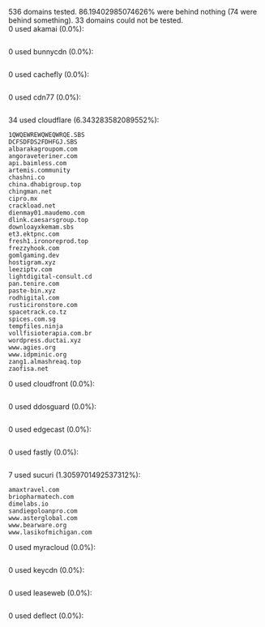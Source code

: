 536 domains tested. 86.19402985074626% were behind nothing (74 were behind something). 33 domains could not be tested.<br>
0 used akamai (0.0%):
```

```

0 used bunnycdn (0.0%):
```

```

0 used cachefly (0.0%):
```

```

0 used cdn77 (0.0%):
```

```

34 used cloudflare (6.343283582089552%):
```
1QWQEWREWQWEQWRQE.SBS
DCFSDFDS2FDHFGJ.SBS
albarakagroupom.com
angoraveteriner.com
api.baimless.com
artemis.community
chashni.co
china.dhabigroup.top
chingman.net
cipro.mx
crackload.net
dienmay01.maudemo.com
dlink.caesarsgroup.top
downloayxkemam.sbs
et3.ektpnc.com
fresh1.ironoreprod.top
frezzyhook.com
gomlgaming.dev
hostigram.xyz
leeziptv.com
lightdigital-consult.cd
pan.tenire.com
paste-bin.xyz
rodhigital.com
rusticironstore.com
spacetrack.co.tz
spices.com.sg
tempfiles.ninja
vollfisioterapia.com.br
wordpress.ductai.xyz
www.agies.org
www.idpminic.org
zang1.almashreaq.top
zaofisa.net
```

0 used cloudfront (0.0%):
```

```

0 used ddosguard (0.0%):
```

```

0 used edgecast (0.0%):
```

```

0 used fastly (0.0%):
```

```

7 used sucuri (1.3059701492537312%):
```
amaxtravel.com
briopharmatech.com
dimelabs.io
sandiegoloanpro.com
www.asterglobal.com
www.bearware.org
www.lasikofmichigan.com
```

0 used myracloud (0.0%):
```

```

0 used keycdn (0.0%):
```

```

0 used leaseweb (0.0%):
```

```

0 used deflect (0.0%):
```

```
